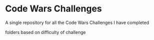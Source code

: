 # Code Wars Challenges

A single repository for all the Code Wars Challenges I have completed

folders based on difficulty of challenge
